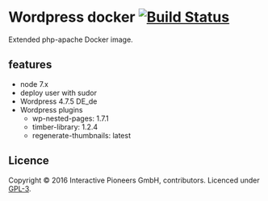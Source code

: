 # Wordpress docker [![Build Status](https://api.travis-ci.org/interactive-pioneers/docker-wordpress.svg)](https://travis-ci.org/interactive-pioneers/docker-wordpress)

Extended php-apache Docker image.

## features

- node 7.x
- deploy user with sudor
- Wordpress 4.7.5 DE_de
- Wordpress plugins
  - wp-nested-pages: 1.7.1
  - timber-library: 1.2.4
  - regenerate-thumbnails: latest

## Licence

Copyright © 2016 Interactive Pioneers GmbH, contributors. Licenced under [GPL-3](https://github.com/interactive-pioneers/docker-wordpress/blob/master/LICENSE).
